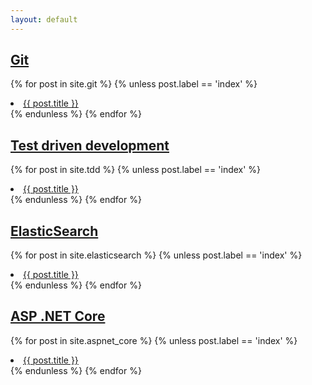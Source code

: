 ```yaml
---
layout: default
---
```


## [Git](git)
{% for post in site.git %}
{% unless post.label == 'index' %}
<li>
    <a href="{{ post.url | remove_first:'/' }}">{{ post.title }}</a>
</li>
{% endunless %}
{% endfor %}

## [Test driven development](tdd)
{% for post in site.tdd %}
{% unless post.label == 'index' %}
<li>
    <a href="{{ post.url | remove_first:'/' }}">{{ post.title }}</a>
</li>
{% endunless %}
{% endfor %}

## [ElasticSearch](elasticsearch)
{% for post in site.elasticsearch %}
{% unless post.label == 'index' %}
<li>
    <a href="{{ post.url | remove_first:'/' }}">{{ post.title }}</a>
</li>
{% endunless %}
{% endfor %}

## [ASP .NET Core](aspnet_core)
{% for post in site.aspnet_core %}
{% unless post.label == 'index' %}
<li>
    <a href="{{ post.url | remove_first:'/' }}">{{ post.title }}</a>
</li>
{% endunless %}
{% endfor %}
